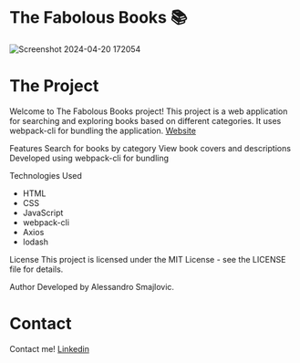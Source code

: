 # The Fabolous Books 📚




![Screenshot 2024-04-20 172054](https://github.com/Smajl95/JavaScriptProjectAdvanced/assets/153779435/9f294b05-c23d-43ad-98ee-14a433ee0fd3)


# The Project
Welcome to The Fabolous Books project! This project is a web application for searching and exploring books based on different categories. It uses webpack-cli for bundling the application.
[Website](https://thefaboulousbooks.netlify.app/)




Features
Search for books by category
View book covers and descriptions
Developed using webpack-cli for bundling

Technologies Used
- HTML
- CSS
- JavaScript
- webpack-cli
- Axios
- lodash

License
This project is licensed under the MIT License - see the LICENSE file for details.

Author
Developed by Alessandro Smajlovic.


# Contact
Contact me!
[Linkedin](https://www.linkedin.com/in/alessandrosmajlovic/)


